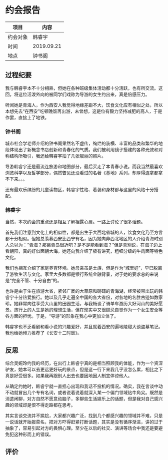 # 约会报告

项目 | 内容
------------ | -------------
约会对象 | 韩睿宇
时间 | 2019.09.21
地点 | 钟书阁

## 过程纪要

我与韩睿宇本不十分相熟，但她在各种班级集体活动都十分活跃，也有所交流。这回，将这位活泼外向的被同学们戏称为导游的女生约出来，真是倍感压力。

听闻她是青海人，作为西安人我觉得地缘差距不大，饮食文化应有相似之处，所以本想先去“在西安”吃顿晚饭再出游，未曾想，这是位有毅力坚持减肥的高人，于是作罢，直接上了地铁。

### 钟书阁

城市社会学老师介绍的钟书阁果然名不虚传，绚烂的装横、丰富的品类和繁华的地段体现出了新概念书店创新和青春化的气质。我们被利用镜子搭建的各种光效和对称结构所吸引，我还给韩睿宇拍了几张靓丽的照片。

导游韩睿宇还是最流连旅游和地图部分，最后买走了本青春小说。而我当然最喜欢浏览科学以及哲学部分，偶然瞥见还没看过的名著《基地》系列，却厚得连拿都拿不下来。。。

还有最欢乐缤纷的儿童读物区，韩睿宇性格、着装和身材都与这里的风格十分搭配。

### 韩睿宇

当然，本次约会的重点还是相互了解袒露心扉。一路上讨论了很多话题。

首先我们注意到文化上的相似性，都是出生于大西北省城的人，饮食文化乃至方言都十分相似。但她总羡慕西安比西宁有名，因为她向非西北地区的人介绍青海时别人总以为：“青海？那离青岛很近吧？是不是能看到海？”但是真别说，在海子边上看朝阳，真的好似面朝大海。她还向我介绍了极有讲究，粗细分级的牛肉面等特色文化。

我们也相互介绍了家庭养育环境。她母亲虽是土族，但是作为“城里娃”，早已脱离了游牧生活与文化。家里大多数都是银行系统金融背景，对于她的要求总的来说是“完全不管、十分自由”的。

也许是由于生在旅游大省，紧邻广袤的大草原和磅礴的青海湖，经常被带出玩的韩睿宇十分热爱旅行。她以及几乎走遍全中国的各大省份，对各地的名胜古迹如数家珍。她非常向往享受大山里的田园生活，与我畅谈了骑单车游历大好河山的美好愿景。旅行上的人生是她的理想生活，但在现实中又很顾忌自觉作为一个女生安全等各方面的担忧。于是，“导游”的形象在我心中更加立体了。

韩睿宇也不乏看剧和看小说的兴趣爱好，并且就着西安的遍地陵寝大谈盗墓笔记。我也给她倾力推荐了《长安十二时辰》。

## 反思

综合吴婉玲约我的经历，在出行上韩睿宇真的是相当照顾我的体能，作为一个资深驴友，她本可以去更远更好玩的景点，但是这一行下来我几乎没怎么累，相比之下真是好受很多。如果我再跟别人出去也要因地因人制宜体谅他人。

从确定约她时，韩睿宇就一直担心出现和我话不投机的情况。确实，我在言谈中动不动就冒出几个专有名词，或者说着说着就深入某一个偏门领域钻牛角尖。既然是消遣闲聊，对方自然不愿意动脑子，多聊些生活娱乐上的话题，但是我对自己感兴趣的领域却是恨不得走路都在思考。

其实言谈交流并不尴尬，大家都兴趣广泛，找到几个都感兴趣的领域并不难，只是一说话就开始报菜名，把对方吓得赶紧打断话题，其实是没有循序渐进，讲的过于抽象了，容易引起对方的畏惧心理。至少在以后的社交、演讲等场合中我还是要避免犯这种形而上的错误。

## 评价
